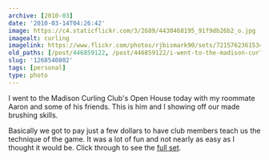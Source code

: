 ```yaml
---
archive: [2010-03]
date: '2010-03-14T04:26:42'
image: https://c4.staticflickr.com/3/2689/4430468195_91f9db26b2_o.jpg
imagealt: curling
imagelink: https://www.flickr.com/photos/rjbismark90/sets/72157623615347336/
old_paths: [/post/446859122, /post/446859122/i-went-to-the-madison-curling-clubs-open-house]
slug: '1268540802'
tags: [personal]
type: photo
---
```


I went to the Madison Curling Club's Open House today with my roommate
Aaron and some of his friends.  This is him and I showing off our made
brushing skills.

Basically we got to pay just a few dollars to have club members teach us
the technique of the game.  It was a lot of fun and not nearly as easy as
I thought it would be.  Click through to see the [full set][2].

[2]: http://www.flickr.com/photos/rjbismark90/sets/72157623615347336/
